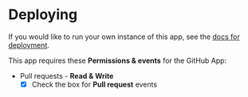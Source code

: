 # Deploying

If you would like to run your own instance of this app, see the [docs for deployment](https://probot.github.io/docs/deployment/).

This app requires these **Permissions & events** for the GitHub App:

- Pull requests - **Read & Write**
   - [x] Check the box for **Pull request** events
